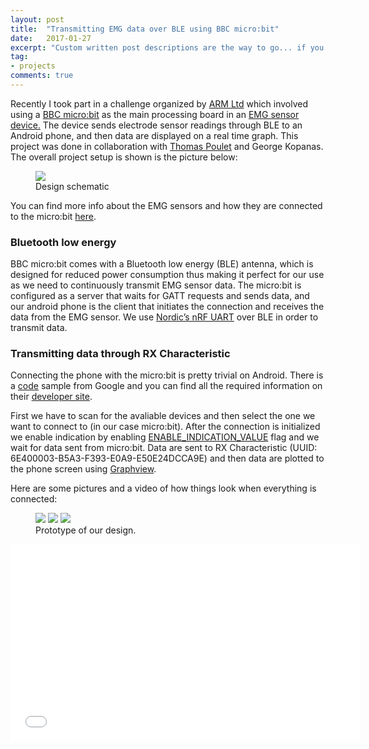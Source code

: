 ```yaml
---
layout: post
title:  "Transmitting EMG data over BLE using BBC micro:bit"
date:   2017-01-27
excerpt: "Custom written post descriptions are the way to go... if you're not lazy."
tag:
- projects
comments: true
---
```

Recently I took part in a challenge organized by <a href="https://www.arm.com/">ARM Ltd</a> which involved using a <a href="http://microbit.org/">BBC micro:bit</a> as the main processing board in an <a href="https://en.wikipedia.org/wiki/Electromyography">EMG sensor device.</a> The device sends electrode sensor readings through BLE to an Android phone, and then data are displayed on a real time graph. This project was done in collaboration with <a href="http://blog.thomaspoulet.fr/">Thomas Poulet</a> and George Kopanas. The overall project setup is shown is the picture below:

<figure>
	<img src="https://lh3.googleusercontent.com/VC5Xp803F_uQGAtTv6TGyUojgJHWw8Nu6IkHPhBNI0gCGEuKeNv7vVjH8c7Yv7CmfHBYcpE6ZiZiSPktyAo5VE3HwmtS2udW0fEHUSZhkU96J5jX2ktP-nW4unqi_VqECORqxifRS4nruXp8SvQ8u8-7NzIBZ0c5L0aQdk3R7_bHupy8ZXhm0JWSNtit8Dk3KRNOYTxELNr91_A4T8cONR2lsCQbRsOJbdF_YoHama9TtSMZ7i-Aepu0cQ7H-METUnU3WzEn1LMpusRfQqm5C-bI6YxkkSxemBhLNlawLkDI4iBG9_7kFAcfN5UAv4xLI6Jr4WdCrD_VSDrDJ0tox_tp78ulIs4GUwHme7C55ynOtfoKTLAC5aOCMlus2mDIpJhR7wIBxLc-auTtRtumORbW7wUHzsC2_YeAqfiTx45lcKFw2E4wK82othMbkTkxu2vUDuWK2P4XAAPt9s5oqtAuTdhSf_DKKFgmr2Vg8A-dBOJkdte6gX1J3xEsmHikVnwdsM4t6tPUqouLODB9oJ-AI5w-M5phdyLUl5sg_Wm_zNupOq5TioMC6jW-PeckF84iveT0YpPZvdKjNf0UFi8m7pvWyzGuSyP6-p44guTA2fq3bxhV7HFEPRr88OekqkKDjbNEq1v9mQVQb7vqj3_bvi7VBCob=w746-h382-no">
	<figcaption>Design schematic</figcaption>
</figure>

You can find more info about the EMG sensors and how they are connected to the micro:bit <a href="http://blog.thomaspoulet.fr/portable-emg-microbit/">here</a>.

### Bluetooth low energy
BBC micro:bit comes with a Bluetooth low energy (BLE) antenna, which is designed for reduced power consumption thus making it perfect for our use as we need to continuously transmit EMG sensor data. The micro:bit is configured as a server that waits for GATT requests and sends data, and our android phone is the client that initiates the connection and receives the data from the EMG sensor.  We use <a href="https://developer.nordicsemi.com/nRF5_SDK/nRF51_SDK_v8.x.x/doc/8.0.0/s110/html/a00072.html">Nordic’s nRF UART</a> over BLE in order to transmit data.

### Transmitting data through RX Characteristic
Connecting the phone with the micro:bit is pretty trivial on Android. There is a <a href="https://github.com/googlesamples/android-BluetoothLeGatt">code</a> sample from Google and you can find all the required information on their <a href="https://developer.android.com/guide/topics/connectivity/bluetooth-le.html">developer site</a>.

First we have to scan for the avaliable devices and then select the one we want to connect to (in our case micro:bit). After the connection is initialized we enable indication by enabling <a href="https://developer.android.com/reference/android/bluetooth/BluetoothGattDescriptor.html#ENABLE_INDICATION_VALUE">ENABLE_INDICATION_VALUE</a> flag and we wait for data sent from micro:bit. Data are sent to RX Characteristic (UUID: 6E400003-B5A3-F393-E0A9-E50E24DCCA9E) and then data are plotted to the phone screen using <a href="http://www.android-graphview.org/">Graphview</a>.

Here are some pictures and a video of how things look when everything is connected:

<figure class="third">
	<img src="https://lh3.googleusercontent.com/-_3iElJ8gPQkA9RuNWUtZEfsYGydhyckgr3M06SYQcEd5KqFedKsrzseUjuN74CbjC7Wg1CnyScudccGZb0kg2e5OYwvvFauP6Kerrdg6JiXhr_zfxixNDKe_T9uLzuBou6r_JnWsXwpA8CXtgcZILlvtvtDx37WVZugxHixo8TCT3hzLCOlhQIRgQmIvMYwSr8H9th-cpy7wwWHfAervycmn7-RPTS0ATjQAaOe4SJITVjd8BdU-XxYvf3Sl4xpJsCLKQNM_votrjq0J6dZZgwCR8u7KdtpXF9bUjLNHM3xsEgVbDAjclqqBjlG2oqZBp9XfKpLHCJqFDfPw5NZNq01oEjPaScngZAU9YwVSq--XFF93AzcQP1OrIb3N0BBe0SKYakruifQLZAAh9-j8o23X_nucSuKwdYUXkBSwWqO08ut8XG6YXR6wQ8P7evvPv3V56ePTkQgKIY_tIdvHAke6Qcw9Rt42Zjp-DwRFoD_U93TaNuTak-gTI433mIFP5VtVjHLLTXJWKcEiLGteYBgm3myaACr0JH3bpjOcqRv_wsb6gRfWmv2nYuG_BjPAmasoC1eaqqyf1CI2L1N6yi_u8pfqIN5yhGRbEcl9bSlnK6BOMZDGrw39sIuRmylf50PWtZHV03JgjTvByEBwueSJ6i8l_gh=w1200-h800-no">
	<img src="https://lh3.googleusercontent.com/b6eZHfyWY0mv0L7HfjuHaCV4nrhA6BhYv2onVoHURHmK7TQt7XW91lUQlaZsnvpTg7PKqNyNEi6CSfzyvSK1qpsqyEsw4nkH7fb--vK8JFcjQ90T0lUVocyoT9x6AnVOPhjNnwA6CgmoFREnlc3Yj9MRidl48LtjMSw8vgp25O5TokS97w6kvEjsLVQaVQD3vsoyfxS-jgrpJ72z8IIZ5dsKUzFOMmx1G4MBHdpwaofHC4QAmHT5DeCNzsvorPk-pKHGi1HovK9SSw7Z81e9CB7TYRTcDE7V0lTefVXDs-HHyONjiCVE52hK9RljJ3qUZyJtylqHRw3Jc-pFts0kMIu5rnGmwj0C87QVloFHcGHF3OG414qQQ6StgdoWI_hQHOHKzYoC2S_onDGXS3VMqD0DQ-H-6bw9YJsbjaLDOSoKwUA97iKRUYwr8R6siQcGxjVJ1LA-GL020OQKsubbMjO1qzAcfc0fS4-zkm5Otj6YvDwtkJK4-DcvpmhXEsU231QtN90ZgnDZ4FNizEtflTl1OcWqlJN7xeewtHtdfAKndbl68byB-UqYgXG-0IQ0J_A5E_q-YTMWtlrI1r9JpgItrob50nC1U9qfCA63rtFYDjHQIODxfQ7LP-kLNaTkPPZoVRDS5bir2aC4eiGSl49Hr6Io01tP=w1200-h800-no">
	<img src="https://lh3.googleusercontent.com/Ym4ZWcLo6-XxWC4u6kDkEK2yeYTHwVcsRRd9Lx7f-czgNpt37J7oa8r4YRGnp-I0bN6pAOPlpxRdYCC7Slyuantqicavzir1KYBRWnB24Gea0rdlRQn9aC12JkYOlrqtEjOMe_JmEF3aLZnkkqTeK3ESHnBqYlylNSi9dEZCDC47-OAEskoaDxsjERykV63Nk7mhz-9mTxAKYFaqPs7lvoovT0_fXmrHpmlsU5l2ugNpBPYQ7jRKcZlegwHsX0F1l7_89LTW9iwC1nhH7REyypl4SKFADLXiS5qw-0AeJT4QYwtb0af2ahbLVdLMrW5YsjcatkWxvfC0w0tKw1NkVb-RZYVcBsBNl8LM0PvbWx_I8pVfxzpwM0zPPbbyVusEB4nlKNh2GTFOmWXF0eYRkXHlhSiMqCJNJQkHrO_ZlspTkc3VnyCdYrXnDU7Y8c8Zu8TRRD8jJqYsYbO2KCUFQKi06coAi-IVN9JpmeXnLFYnDmHIUY6RCGwkdEabdFg-DzSh-ra3fkCNGNfk_goZU9RBG28F0ZHr78E0obDhf32NioXHWl0JlH6J7f9A7hBUfiW_-QakqZR8NZAjHpmockMwP6diHGSL4__6SLq2LhFhTu-ejbGuw_7wuGAzTxsmcelRjIMB47j5lu1HVAChIg4VFSvJ8MTa=w1200-h800-no">
	<figcaption>Prototype of our design.</figcaption>
</figure>

<iframe width="560" height="315" src="//www.youtube.com/embed/watch?v=8L-78S_hh5o" frameborder="0"> </iframe>


